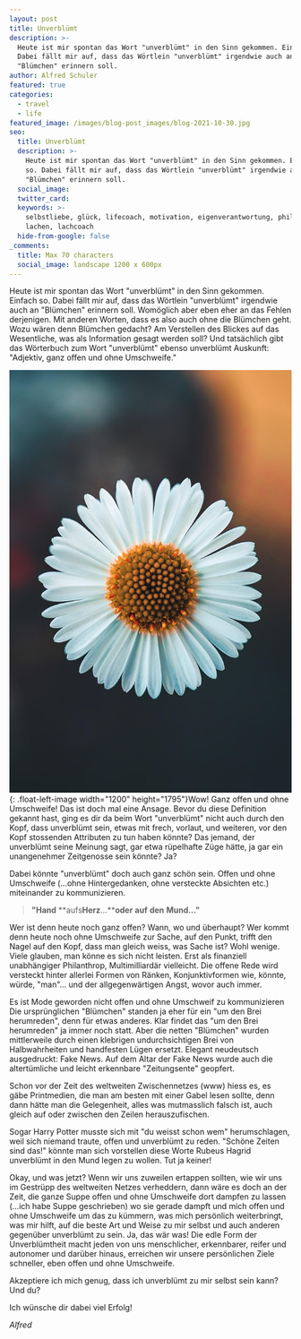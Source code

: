 ```yaml
---
layout: post
title: Unverblümt
description: >-
  Heute ist mir spontan das Wort "unverblümt" in den Sinn gekommen. Einfach so.
  Dabei fällt mir auf, dass das Wörtlein "unverblümt" irgendwie auch an
  "Blümchen" erinnern soll.
author: Alfred Schuler
featured: true
categories:
  - travel
  - life
featured_image: /images/blog-post_images/blog-2021-10-30.jpg
seo:
  title: Unverblümt
  description: >-
    Heute ist mir spontan das Wort "unverblümt" in den Sinn gekommen. Einfach
    so. Dabei fällt mir auf, dass das Wörtlein "unverblümt" irgendwie auch an
    "Blümchen" erinnern soll.
  social_image:
  twitter_card:
  keywords: >-
    selbstliebe, glück, lifecoach, motivation, eigenverantwortung, philosophie,
    lachen, lachcoach
  hide-from-google: false
_comments:
  title: Max 70 characters
  social_image: landscape 1200 x 600px
---
```

Heute ist mir spontan das Wort "unverblümt" in den Sinn gekommen. Einfach so. Dabei fällt mir auf, dass das Wörtlein "unverblümt" irgendwie auch an "Blümchen" erinnern soll. Womöglich aber eben eher an das Fehlen derjenigen. Mit anderen Worten, dass es also auch ohne die Blümchen geht. Wozu wären denn Blümchen gedacht? Am Verstellen des Blickes auf das Wesentliche, was als Information gesagt werden soll? Und tatsächlich gibt das Wörterbuch zum Wort "unverblümt" ebenso unverblümt Auskunft: "Adjektiv, ganz offen und ohne Umschweife."

![](/images/blog-post_images/blog-2021-10-30.jpg){: .float-left-image width="1200" height="1795"}Wow\! Ganz offen und ohne Umschweife\! Das ist doch mal eine Ansage. Bevor du diese Definition gekannt hast, ging es dir da beim Wort "unverblümt" nicht auch durch den Kopf, dass unverblümt sein, etwas mit frech, vorlaut, und weiteren, vor den Kopf stossenden Attributen zu tun haben könnte? Das jemand, der unverblümt seine Meinung sagt, gar etwa rüpelhafte Züge hätte, ja gar ein unangenehmer Zeitgenosse sein könnte? Ja?

Dabei könnte "unverblümt" doch auch ganz schön sein. Offen und ohne Umschweife (…ohne Hintergedanken, ohne versteckte Absichten etc.) miteinander zu kommunizieren.

> **"Hand** **aufs****Herz****…****oder** **auf** **den** **Mund…"**

Wer ist denn heute noch ganz offen? Wann, wo und überhaupt? Wer kommt denn heute noch ohne Umschweife zur Sache, auf den Punkt, trifft den Nagel auf den Kopf, dass man gleich weiss, was Sache ist? Wohl wenige. Viele glauben, man könne es sich nicht leisten. Erst als finanziell unabhängiger Philanthrop, Multimilliardär vielleicht. Die offene Rede wird versteckt hinter allerlei Formen von Ränken, Konjunktivformen wie, könnte, würde, "man"… und der allgegenwärtigen Angst, wovor auch immer.

Es ist Mode geworden nicht offen und ohne Umschweif zu kommunizieren Die ursprünglichen "Blümchen" standen ja eher für ein "um den Brei herumreden", denn für etwas anderes. Klar findet das "um den Brei herumreden" ja immer noch statt. Aber die netten "Blümchen" wurden mittlerweile durch einen klebrigen undurchsichtigen Brei von Halbwahrheiten und handfesten Lügen ersetzt. Elegant neudeutsch ausgedruckt: Fake News. Auf dem Altar der Fake News wurde auch die altertümliche und leicht erkennbare "Zeitungsente" geopfert.

Schon vor der Zeit des weltweiten Zwischennetzes (www) hiess es, es gäbe Printmedien, die man am besten mit einer Gabel lesen sollte, denn dann hätte man die Gelegenheit, alles was mutmasslich falsch ist, auch gleich auf oder zwischen den Zeilen herauszufischen.

Sogar Harry Potter musste sich mit "du weisst schon wem" herumschlagen, weil sich niemand traute, offen und unverblümt zu reden. "Schöne Zeiten sind das\!" könnte man sich vorstellen diese Worte Rubeus Hagrid unverblümt in den Mund legen zu wollen. Tut ja keiner\!

Okay, und was jetzt? Wenn wir uns zuweilen ertappen sollten, wie wir uns im Gestrüpp des weltweiten Netzes verheddern, dann wäre es doch an der Zeit, die ganze Suppe offen und ohne Umschweife dort dampfen zu lassen (…ich habe Suppe geschrieben) wo sie gerade dampft und mich offen und ohne Umschweife um das zu kümmern, was mich persönlich weiterbringt, was mir hilft, auf die beste Art und Weise zu mir selbst und auch anderen gegenüber unverblümt zu sein. Ja, das wär was\! Die edle Form der Unverblümtheit macht jeden von uns menschlicher, erkennbarer, reifer und autonomer und darüber hinaus, erreichen wir unsere persönlichen Ziele schneller, eben offen und ohne Umschweife.

Akzeptiere ich mich genug, dass ich unverblümt zu mir selbst sein kann? Und du?

Ich wünsche dir dabei viel Erfolg\!

*Alfred*